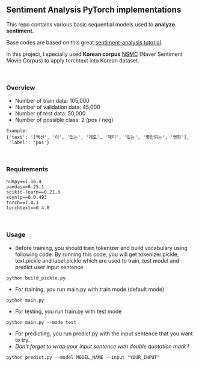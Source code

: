 ## Sentiment Analysis PyTorch implementations
This repo contains various basic sequential models used to **analyze sentiment.**

Base codes are based on this great [sentiment-analysis tutorial](https://github.com/bentrevett/pytorch-sentiment-analysis).

In this project, I specially used **Korean corpus** [NSMC](https://github.com/e9t/nsmc) (Naver Sentiment Movie Corpus) to apply torchtext into Korean dataset.

<br/>

### Overview
- Number of train data: 105,000
- Number of validation data: 45,000
- Number of test data: 50,000
- Number of possible class: 2 (pos / neg)

```
Example:
{'text': '[액션', '이', '없는', '데도', '재미', '있는', '몇안되는', '영화'], 
 'label': 'pos'}
```

<br/>


### Requirements
```
numpy==1.16.4
pandas==0.25.1
scikit-learn==0.21.3
soynlp==0.0.493
torch==1.0.1
torchtext==0.4.0
```

<br/>

### Usage
- Before training, you should train tokenizer and build vocabulary using following code. By running this code, you will get tokenizer.pickle, text.pickle and label.pickle which are used to train, test model and predict user input sentence

```
python build_pickle.py
```


- For training, you run main.py with train mode (default mode)

```
python main.py
```

- For testing, you run train.py with test mode

```
python main.py --mode test 
```

- For predicting, you run predict.py with the input sentence that you want to try. 
- *Don't forget to wrap your input sentence with double quotation mark !*

```
python predict.py --model MODEL_NAME --input "YOUR_INPUT"
```